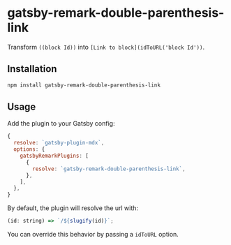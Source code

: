 # gatsby-remark-double-parenthesis-link

Transform `((block Id))` into `[Link to block](idToURL('block Id'))`.

## Installation

```bash
npm install gatsby-remark-double-parenthesis-link
```

## Usage

Add the plugin to your Gatsby config:

```js
{
  resolve: `gatsby-plugin-mdx`,
  options: {
    gatsbyRemarkPlugins: [
      {
        resolve: `gatsby-remark-double-parenthesis-link`,
      },
    ],
  },
}
```

By default, the plugin will resolve the url with:

```js
(id: string) => `/${slugify(id)}`;
```

You can override this behavior by passing a `idToURL` option.
